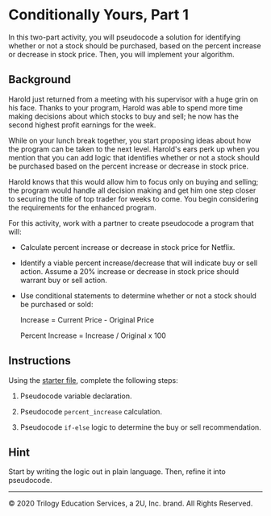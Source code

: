# Conditionally Yours, Part 1

In this two-part activity, you will pseudocode a solution for identifying whether or not a stock should be purchased, based on the percent increase or decrease in stock price. Then, you will implement your algorithm.

## Background

Harold just returned from a meeting with his supervisor with a huge grin on his face. Thanks to your program, Harold was able to spend more time making decisions about which stocks to buy and sell; he now has the second highest profit earnings for the week.

While on your lunch break together, you start proposing ideas about how the program can be taken to the next level. Harold's ears perk up when you mention that you can add logic that identifies whether or not a stock should be purchased based on the percent increase or decrease in stock price.

Harold knows that this would allow him to focus only on buying and selling; the program would handle all decision making and get him one step closer to securing the title of top trader for weeks to come. You begin considering the requirements for the enhanced program.

For this activity, work with a partner to create pseudocode a program that will:

* Calculate percent increase or decrease in stock price for Netflix.

* Identify a viable percent increase/decrease that will indicate buy or sell action. Assume a 20% increase or decrease in stock price should warrant buy or sell action.

* Use conditional statements to determine whether or not a stock should be purchased or sold:

  Increase = Current Price - Original Price

  Percent Increase = Increase / Original x 100

## Instructions

Using the [starter file](Unsolved/conditionally_yours_part_1.py), complete the following steps:

1. Pseudocode variable declaration.

2. Pseudocode `percent_increase` calculation.

3. Pseudocode `if-else` logic to determine the buy or sell recommendation.

## Hint

Start by writing the logic out in plain language. Then, refine it into pseudocode.

---

 © 2020 Trilogy Education Services, a 2U, Inc. brand. All Rights Reserved.
